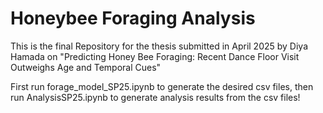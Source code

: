 # Honeybee Foraging Analysis
This is the final Repository for the thesis submitted in April 2025 by Diya Hamada on "Predicting Honey Bee Foraging: Recent Dance Floor Visit Outweighs Age and Temporal Cues"

First run forage_model_SP25.ipynb to generate the desired csv files,
then run AnalysisSP25.ipynb to generate analysis results from the csv files!
